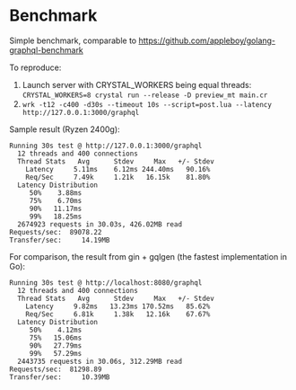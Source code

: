 # Benchmark

Simple benchmark, comparable to https://github.com/appleboy/golang-graphql-benchmark

To reproduce:

1. Launch server with CRYSTAL_WORKERS being equal threads: `CRYSTAL_WORKERS=8 crystal run --release -D preview_mt main.cr`
2. `wrk -t12 -c400 -d30s --timeout 10s --script=post.lua --latency http://127.0.0.1:3000/graphql`

Sample result (Ryzen 2400g):

```
Running 30s test @ http://127.0.0.1:3000/graphql
  12 threads and 400 connections
  Thread Stats   Avg      Stdev     Max   +/- Stdev
    Latency     5.11ms    6.12ms 244.40ms   90.16%
    Req/Sec     7.49k     1.21k   16.15k    81.80%
  Latency Distribution
     50%    3.88ms
     75%    6.70ms
     90%   11.17ms
     99%   18.25ms
  2674923 requests in 30.03s, 426.02MB read
Requests/sec:  89078.22
Transfer/sec:     14.19MB
```

For comparison, the result from gin + gqlgen (the fastest implementation in Go):

```
Running 30s test @ http://localhost:8080/graphql
  12 threads and 400 connections
  Thread Stats   Avg      Stdev     Max   +/- Stdev
    Latency     9.82ms   13.23ms 170.52ms   85.62%
    Req/Sec     6.81k     1.38k   12.16k    67.67%
  Latency Distribution
     50%    4.12ms
     75%   15.06ms
     90%   27.79ms
     99%   57.29ms
  2443735 requests in 30.06s, 312.29MB read
Requests/sec:  81298.89
Transfer/sec:     10.39MB
```
